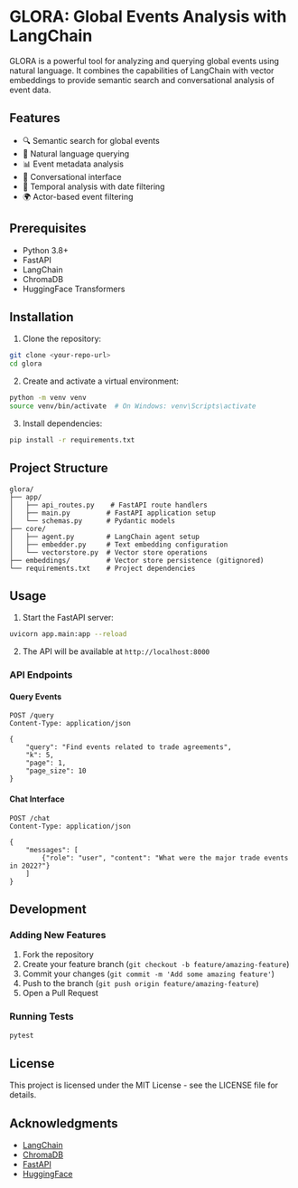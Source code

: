 # GLORA: Global Events Analysis with LangChain

GLORA is a powerful tool for analyzing and querying global events using natural language. It combines the capabilities of LangChain with vector embeddings to provide semantic search and conversational analysis of event data.

## Features

- 🔍 Semantic search for global events
- 💬 Natural language querying
- 📊 Event metadata analysis
- 🤖 Conversational interface
- 📅 Temporal analysis with date filtering
- 🌍 Actor-based event filtering

## Prerequisites

- Python 3.8+
- FastAPI
- LangChain
- ChromaDB
- HuggingFace Transformers

## Installation

1. Clone the repository:
```bash
git clone <your-repo-url>
cd glora
```

2. Create and activate a virtual environment:
```bash
python -m venv venv
source venv/bin/activate  # On Windows: venv\Scripts\activate
```

3. Install dependencies:
```bash
pip install -r requirements.txt
```

## Project Structure

```
glora/
├── app/
│   ├── api_routes.py    # FastAPI route handlers
│   ├── main.py         # FastAPI application setup
│   └── schemas.py      # Pydantic models
├── core/
│   ├── agent.py        # LangChain agent setup
│   ├── embedder.py     # Text embedding configuration
│   └── vectorstore.py  # Vector store operations
├── embeddings/         # Vector store persistence (gitignored)
└── requirements.txt    # Project dependencies
```

## Usage

1. Start the FastAPI server:
```bash
uvicorn app.main:app --reload
```

2. The API will be available at `http://localhost:8000`

### API Endpoints

#### Query Events
```http
POST /query
Content-Type: application/json

{
    "query": "Find events related to trade agreements",
    "k": 5,
    "page": 1,
    "page_size": 10
}
```

#### Chat Interface
```http
POST /chat
Content-Type: application/json

{
    "messages": [
        {"role": "user", "content": "What were the major trade events in 2022?"}
    ]
}
```

## Development

### Adding New Features

1. Fork the repository
2. Create your feature branch (`git checkout -b feature/amazing-feature`)
3. Commit your changes (`git commit -m 'Add some amazing feature'`)
4. Push to the branch (`git push origin feature/amazing-feature`)
5. Open a Pull Request

### Running Tests

```bash
pytest
```

## License

This project is licensed under the MIT License - see the LICENSE file for details.

## Acknowledgments

- [LangChain](https://github.com/langchain-ai/langchain)
- [ChromaDB](https://github.com/chroma-core/chroma)
- [FastAPI](https://github.com/tiangolo/fastapi)
- [HuggingFace](https://huggingface.co/) 